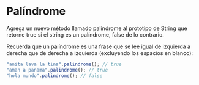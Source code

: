 # Palíndrome

Agrega un nuevo método llamado palindrome al prototipo de String que retorne true si el string es un palíndrome, false de lo contrario.

Recuerda que un palíndrome es una frase que se lee igual de izquierda a derecha que de derecha a izquierda (excluyendo los espacios en blanco):

```javascript
"anita lava la tina".palindrome(); // true
"aman a panama".palindrome(); // true
"hola mundo".palindrome(); // false
```
